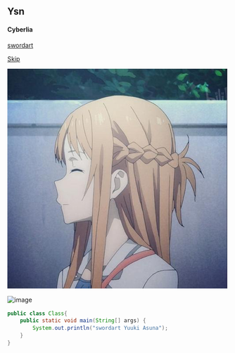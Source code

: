 ## Ysn
#### Cyberlia
[swordart](https://www.swordart-online.net/)

[Skip](README.md)

![image](ysn.jpg)

![image](https://swordart.online/wp-content/uploads/2020/04/1.jpg)

```Java
public class Class{
    public static void main(String[] args) {
        System.out.println("swordart Yuuki Asuna");
    }
}
